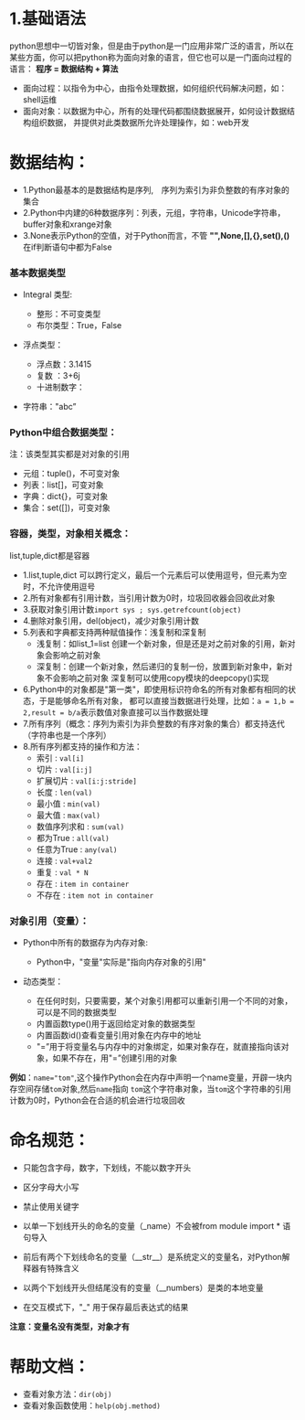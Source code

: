 # 1.基础语法
python思想中一切皆对象，但是由于python是一门应用非常广泛的语言，所以在某些方面，你可以把python称为面向对象的语言，但它也可以是一门面向过程的语言：
**程序 = 数据结构 + 算法**
* 面向过程：以指令为中心，由指令处理数据，如何组织代码解决问题，如：shell运维
* 面向对象：以数据为中心，所有的处理代码都围绕数据展开，如何设计数据结构组织数据，
            并提供对此类数据所允许处理操作，如：web开发


# 数据结构：
* 1.Python最基本的是数据结构是序列,　序列为索引为非负整数的有序对象的集合
* 2.Python中内建的6种数据序列：列表，元组，字符串，Unicode字符串，buffer对象和xrange对象
* 3.None表示Python的空值，对于Python而言，不管 **"",None,[],{},set(),()** 在if判断语句中都为False

### 基本数据类型
* Integral 类型:
  * 整形：不可变类型
  * 布尔类型：True，False

* 浮点类型：
  * 浮点数：3.1415
  * 复数 ：3+6j
  * 十进制数字：
* 字符串："abc”

### Python中组合数据类型：
注：该类型其实都是对对象的引用
* 元组：tuple()，不可变对象
* 列表：list[]，可变对象
* 字典：dict{}，可变对象
* 集合：set([])，可变对象

### 容器，类型，对象相关概念：
list,tuple,dict都是容器
* 1.list,tuple,dict  可以跨行定义，最后一个元素后可以使用逗号，但元素为空时，不允许使用逗号
* 2.所有对象都有引用计数，当引用计数为0时，垃圾回收器会回收此对象
* 3.获取对象引用计数`import sys ; sys.getrefcount(object)`
* 4.删除对象引用，del(object)，减少对象引用计数
* 5.列表和字典都支持两种赋值操作：浅复制和深复制
  * 浅复制：如list_1=list 创建一个新对象，但是还是对之前对象的引用，新对象会影响之前对象
  * 深复制：创建一个新对象，然后递归的复制一份，放置到新对象中，新对象不会影响之前对象
           深复制可以使用copy模块的deepcopy()实现
* 6.Python中的对象都是"第一类"，即使用标识符命名的所有对象都有相同的状态，于是能够命名所有对象，
  都可以直接当数据进行处理，比如：`a = 1,b = 2,result = b/a`表示数值对象直接可以当作数据处理
* 7.所有序列（概念：序列为索引为非负整数的有序对象的集合）都支持迭代（字符串也是一个序列）
* 8.所有序列都支持的操作和方法：
   * 索引 : `val[i]`
   * 切片 : `val[i:j]`
   * 扩展切片 : `val[i:j:stride]`
   * 长度 : `len(val)`
   * 最小值 : `min(val)`
   * 最大值 : `max(val)`
   * 数值序列求和 : `sum(val)`
   * 都为True : `all(val)`
   * 任意为True : `any(val)`
   * 连接 : `val+val2`
   * 重复 : `val * N`
   * 存在 : `item in container`
   * 不存在 : `item not in container`

### 对象引用（变量）：
* Python中所有的数据存为内存对象:
  * Python中，"变量"实际是"指向内存对象的引用"

* 动态类型：
  * 在任何时刻，只要需要，某个对象引用都可以重新引用一个不同的对象，可以是不同的数据类型
  * 内置函数type()用于返回给定对象的数据类型
  * 内置函数id()查看变量引用对象在内存中的地址
  * "=”用于将变量名与内存中的对象绑定，如果对象存在，就直接指向该对象，如果不存在，用"=”创建引用的对象

**例如**：`name="tom"`,这个操作Python会在内存中声明一个name变量，开辟一块内存空间存储`tom`对象,然后`name`指向
`tom`这个字符串对象，当`tom`这个字符串的引用计数为0时，Python会在合适的机会进行垃圾回收

# 命名规范：
* 只能包含字母，数字，下划线，不能以数字开头
* 区分字母大小写
* 禁止使用关键字

* 以单一下划线开头的命名的变量（\_name）不会被from module import * 语句导入
* 前后有两个下划线命名的变量（\_\_str__）是系统定义的变量名，对Python解释器有特殊含义
* 以两个下划线开头但结尾没有的变量（\_\_numbers）是类的本地变量
* 在交互模式下，"\_" 用于保存最后表达式的结果

**注意：变量名没有类型，对象才有**

# 帮助文档：
* 查看对象方法：`dir(obj)`
* 查看对象函数使用：`help(obj.method)`



